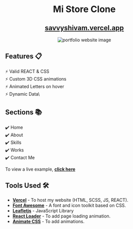 

<div align="center">

<h1>Mi Store Clone </h1>
 

<h2>
  <a href="https://savvyshivam.vercel.app/">savvyshivam.vercel.app</a>
</h2>

![portfolio website image](https://user-images.githubusercontent.com/85667548/188468172-cfade8b8-cdd1-4fe9-8246-59419f65b1db.png)

<div align="center">
  <a href="https://savvyshivam.vercel.app/">
  </a>
</div>
  </div>
  

## Features 📋

⚡️ Valid REACT & CSS \
⚡️ Custom 3D CSS animations\
⚡️ Animated Letters on hover\
⚡️ Dynamic Data\
  

## Sections 📚


✔️ Home\
✔️ About\
✔️ Skills \
✔️ Works\
✔️ Contact Me


To view a live example, **[click here](https://savvyshivam.vercel.app/)**

## Tools Used 🛠️

- [**Vercel**](https://vercel.com/new) - To host my  website (HTML, SCSS, JS, REACT).
- [**Font Awesome**](https://fontawesome.com/) - A font and icon toolkit based on CSS.
- [**Leafletjs**](https://leafletjs.com/) - JavaScript Library
- [**React Loader**](https://www.npmjs.com/package/react-loader) - To add page loading animation.
- [**Animate CSS**](https://animate.style/) - To add animations.

<br/>
